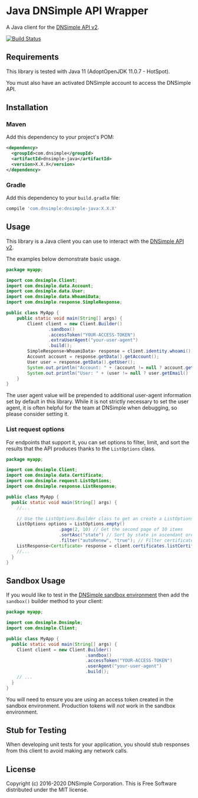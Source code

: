 # Java DNSimple API Wrapper

A Java client for the [DNSimple API v2](https://developer.dnsimple.com/v2/).

[![Build Status](https://travis-ci.com/dnsimple/dnsimple-java.svg?branch=main)](https://travis-ci.com/dnsimple/dnsimple-java)


## Requirements

This library is tested with Java 11 (AdoptOpenJDK 11.0.7 - HotSpot).

You must also have an activated DNSimple account to access the DNSimple API.

## Installation

### Maven

Add this dependency to your project's POM:

```xml
<dependency>
  <groupId>com.dnsimple</groupId>
  <artifactId>dnsimple-java</artifactId>
  <version>X.X.X</version>
</dependency>
```

### Gradle

Add this dependency to your `build.gradle` file:

```groovy
compile 'com.dnsimple:dnsimple-java:X.X.X'
```

## Usage

This library is a Java client you can use to interact with the [DNSimple API v2](https://developer.dnsimple.com/v2/).

The examples below demonstrate basic usage.

```java
package myapp;

import com.dnsimple.Client;
import com.dnsimple.data.Account;
import com.dnsimple.data.User;
import com.dnsimple.data.WhoamiData;
import com.dnsimple.response.SimpleResponse;

public class MyApp {
    public static void main(String[] args) {
        Client client = new Client.Builder()
                .sandbox()
                .accessToken("YOUR-ACCESS-TOKEN")
                .extraUserAgent("your-user-agent")
                .build();
        SimpleResponse<WhoamiData> response = client.identity.whoami();
        Account account = response.getData().getAccount();
        User user = response.getData().getUser();
        System.out.println("Account: " + (account != null ? account.getEmail() : "N/A"));
        System.out.println("User: " + (user != null ? user.getEmail() : "N/A"));
    }
}
```

The user agent value will be prepended to additional user-agent information set by default in this library. While it is not strictly necessary to set the user agent, it is often helpful for the team at DNSimple when debugging, so please consider setting it.

### List request options

For endpoints that support it, you can set options to filter, limit, and sort the results that the API produces thanks to the `ListOptions` class.

```java
package myapp;

import com.dnsimple.Client;
import com.dnsimple.data.Certificate;
import com.dnsimple.request.ListOptions;
import com.dnsimple.response.ListResponse;

public class MyApp {
  public static void main(String[] args) {
    //...

    // Use the ListOptions.Builder class to get an create a ListOptions object
    ListOptions options = ListOptions.empty()
                    .page(2, 10) // Get the second page of 10 items
                    .sortAsc("state") // Sort by state in ascendant order
                    .filter("autoRenew", "true"); // Filter certificates with enabled auto-renew
    ListResponse<Certificate> response = client.certificates.listCertificates(1, "1", options);
    //...
  }
}
```

## Sandbox Usage

If you would like to test in the [DNSimple sandbox environment](https://developer.dnsimple.com/sandbox/) then add the `sandbox()` builder method to your client:

```java
package myapp;

import com.dnsimple.Dnsimple;
import com.dnsimple.Client;

public class MyApp {
  public static void main(String[] args) {
    Client client = new Client.Builder()
                              .sandbox()
                              .accessToken("YOUR-ACCESS-TOKEN")
                              .userAgent("your-user-agent")
                              .build();
    // ...
  }
}
```

You will need to ensure you are using an access token created in the sandbox environment. Production tokens will *not* work in the sandbox environment.

## Stub for Testing

When developing unit tests for your application, you should stub responses from this client to avoid making any network calls.

## License

Copyright (c) 2016-2020 DNSimple Corporation. This is Free Software distributed under the MIT license.
